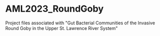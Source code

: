 # AML2023_RoundGoby
Project files associated with "Gut Bacterial Communities of the Invasive Round Goby in the Upper St. Lawrence River System"
